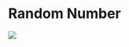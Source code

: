 # Random Number 

<img src="https://res.cloudinary.com/dsq5spft3/image/upload/v1675581548/ezgif.com-gif-maker_2_wkqqdt.gif" />

